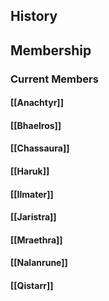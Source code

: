 ## History
## Membership
### Current Members
#### [[Anachtyr]]
#### [[Bhaelros]]
#### [[Chassaura]]
#### [[Haruk]]
#### [[Ilmater]]
#### [[Jaristra]]
#### [[Mraethra]]
#### [[Nalanrune]]
#### [[Qistarr]]